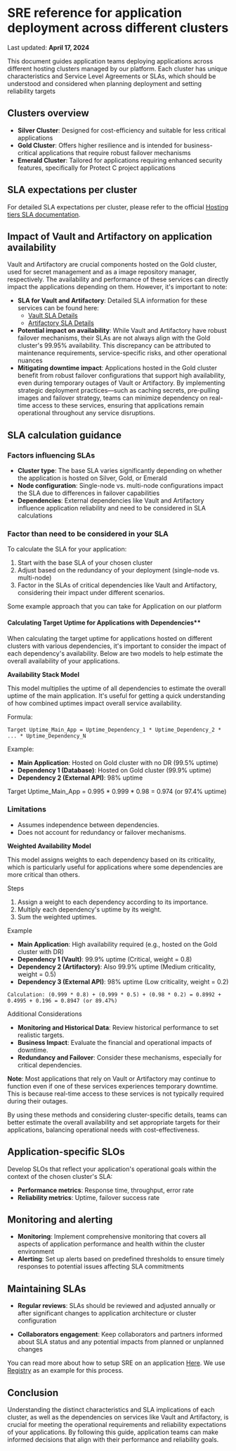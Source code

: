 # SRE reference for application deployment across different clusters
Last updated: **April 17, 2024**

This document guides application teams deploying applications across different hosting clusters managed by our platform. Each cluster has unique characteristics and Service Level Agreements or SLAs, which should be understood and considered when planning deployment and setting reliability targets

## Clusters overview
- **Silver Cluster**: Designed for cost-efficiency and suitable for less critical applications
- **Gold Cluster**: Offers higher resilience and is intended for business-critical applications that require robust failover mechanisms
- **Emerald Cluster**: Tailored for applications requiring enhanced security features, specifically for Protect C project applications

## SLA expectations per cluster
For detailed SLA expectations per cluster, please refer to the official [Hosting tiers SLA documentation](https://digital.gov.bc.ca/cloud/services/private/products-tools/hosting-tiers/).

## Impact of Vault and Artifactory on application availability
Vault and Artifactory are crucial components hosted on the Gold cluster, used for secret management and as a image repository manager, respectively. The availability and performance of these services can directly impact the applications depending on them. However, it's important to note:

- **SLA for Vault and Artifactory**: Detailed SLA information for these services can be found here:
  - [Vault SLA Details](https://digital.gov.bc.ca/cloud/services/private/products-tools/vault/)
  - [Artifactory SLA Details](https://digital.gov.bc.ca/cloud/services/private/products-tools/artifactory/)
- **Potential impact on availability**: While Vault and Artifactory have robust failover mechanisms, their SLAs are not always align with the Gold cluster's 99.95% availability. This discrepancy can be attributed to maintenance requirements, service-specific risks, and other operational nuances
- **Mitigating downtime impact**: Applications hosted in the Gold cluster benefit from robust failover configurations that support high availability, even during temporary outages of Vault or Artifactory. By implementing strategic deployment practices—such as caching secrets, pre-pulling images and failover strategy, teams can minimize dependency on real-time access to these services, ensuring that applications remain operational throughout any service disruptions.

## SLA calculation guidance

### Factors influencing SLAs
- **Cluster type**: The base SLA varies significantly depending on whether the application is hosted on Silver, Gold, or Emerald
- **Node configuration**: Single-node vs. multi-node configurations impact the SLA due to differences in failover capabilities
- **Dependencies**: External dependencies like Vault and Artifactory influence application reliability and need to be considered in SLA calculations

### Factor than need to be considered in your SLA
To calculate the SLA for your application:
1. Start with the base SLA of your chosen cluster
2. Adjust based on the redundancy of your deployment (single-node vs. multi-node)
3. Factor in the SLAs of critical dependencies like Vault and Artifactory, considering their impact under different scenarios.

Some example approach that you can take for Application on our platform
#### Calculating Target Uptime for Applications with Dependencies**

When calculating the target uptime for applications hosted on different clusters with various dependencies, it's important to consider the impact of each dependency's availability. Below are two models to help estimate the overall availability of your applications.

**Availability Stack Model**

This model multiplies the uptime of all dependencies to estimate the overall uptime of the main application. It's useful for getting a quick understanding of how combined uptimes impact overall service availability.

Formula:
```
Target Uptime_Main_App = Uptime_Dependency_1 * Uptime_Dependency_2 * ... * Uptime_Dependency_N
```

Example:
- **Main Application**: Hosted on Gold cluster with no DR (99.5% uptime)
- **Dependency 1 (Database)**: Hosted on Gold cluster (99.9% uptime)
- **Dependency 2 (External API)**: 98% uptime

Target Uptime_Main_App = 0.995 * 0.999 * 0.98 = 0.974 (or 97.4% uptime)

### Limitations
- Assumes independence between dependencies.
- Does not account for redundancy or failover mechanisms.

**Weighted Availability Model**

This model assigns weights to each dependency based on its criticality, which is particularly useful for applications where some dependencies are more critical than others.

Steps
1. Assign a weight to each dependency according to its importance.
2. Multiply each dependency's uptime by its weight.
3. Sum the weighted uptimes.

Example
- **Main Application**: High availability required (e.g., hosted on the Gold cluster with DR)
- **Dependency 1 (Vault)**: 99.9% uptime (Critical, weight = 0.8)
- **Dependency 2 (Artifactory)**: Also 99.9% uptime (Medium criticality, weight = 0.5)
- **Dependency 3 (External API)**: 98% uptime (Low criticality, weight = 0.2)

```
Calculation: (0.999 * 0.8) + (0.999 * 0.5) + (0.98 * 0.2) = 0.8992 + 0.4995 + 0.196 = 0.8947 (or 89.47%)
```
Additional Considerations
- **Monitoring and Historical Data**: Review historical performance to set realistic targets.
- **Business Impact**: Evaluate the financial and operational impacts of downtime.
- **Redundancy and Failover**: Consider these mechanisms, especially for critical dependencies.


**Note**: Most applications that rely on Vault or Artifactory may continue to function even if one of these services experiences temporary downtime. This is because real-time access to these services is not typically required during their outages.

By using these methods and considering cluster-specific details, teams can better estimate the overall availability and set appropriate targets for their applications, balancing operational needs with cost-effectiveness.

## Application-specific SLOs
Develop SLOs that reflect your application's operational goals within the context of the chosen cluster's SLA:
- **Performance metrics**: Response time, throughput, error rate
- **Reliability metrics**: Uptime, failover success rate

## Monitoring and alerting
- **Monitoring**: Implement comprehensive monitoring that covers all aspects of application performance and health within the cluster environment
- **Alerting**: Set up alerts based on predefined thresholds to ensure timely responses to potential issues affecting SLA commitments

## Maintaining SLAs
- **Regular reviews**: SLAs should be reviewed and adjusted annually or after significant changes to application architecture or cluster configuration

- **Collaborators engagement**: Keep collaborators and partners informed about SLA status and any potential impacts from planned or unplanned changes

You can read more about how to setup SRE on an application [Here](../app-monitoring/sre-guidelines-for-platform-shared-services.md). We use [Registry](https://registry.developer.gov.bc.ca/) as an example for this process.

## Conclusion
Understanding the distinct characteristics and SLA implications of each cluster, as well as the dependencies on services like Vault and Artifactory, is crucial for meeting the operational requirements and reliability expectations of your applications. By following this guide, application teams can make informed decisions that align with their performance and reliability goals.



